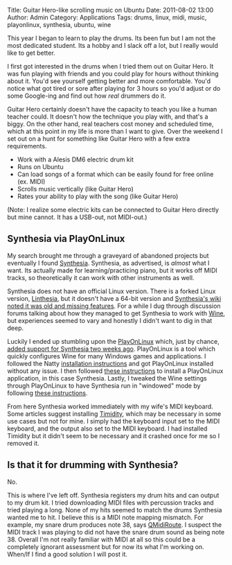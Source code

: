 Title: Guitar Hero-like scrolling music on Ubuntu
Date: 2011-08-02 13:00
Author: Admin
Category: Applications
Tags: drums, linux, midi, music, playonlinux, synthesia, ubuntu, wine

This year I began to learn to play the drums. Its been fun but I am not
the most dedicated student. Its a hobby and I slack off a lot, but I
really would like to get better.

I first got interested in the drums when I tried them out on Guitar
Hero. It was fun playing with friends and you could play for hours
without thinking about it. You'd see yourself getting better and more
comfortable. You'd notice what got tired or sore after playing for 3
hours so you'd adjust or do some Google-ing and find out how *real*
drummers do it.

Guitar Hero certainly doesn't have the capacity to teach you like a
human teacher could. It doesn't how the technique you play with, and
that's a biggy. On the other hand, real teachers cost money and
scheduled time, which at this point in my life is more than I want to
give. Over the weekend I set out on a hunt for something like Guitar
Hero with a few extra requirements.

-   Work with a Alesis DM6 electric drum kit
-   Runs on Ubuntu
-   Can load songs of a format which can be easily found for free online
    (ex. MIDI)
-   Scrolls music vertically (like Guitar Hero)
-   Rates your ability to play with the song (like Guitar Hero)

(Note: I realize some electric kits can be connected to Guitar Hero
directly but mine cannot. It has a USB-out, not MIDI-out.)

## Synthesia via PlayOnLinux

My search brought me through a graveyard of abandoned projects but
eventually I found [Synthesia][]. Synthesia, as advertised, is *almost*
what I want. Its actually made for learning/practicing piano, but it
works off MIDI tracks, so theoretically it can work with other
instruments as well.

Synthesia does not have an official Linux version. There is a forked
Linux version, [Linthesia][], but it doesn't have a 64-bit version and
[Synthesia's wiki noted it was old and missing features][]. For a while
I dug through discussion forums talking about how they managed to get
Synthesia to work with [Wine][], but experiences seemed to vary and
honestly I didn't want to dig in that deep.

Luckily I ended up stumbling upon the [PlayOnLinux][] which, just by
chance, [added support for Synthesia two weeks ago][]. PlayOnLinux is a
tool which quickly configures Wine for many Windows games and
applications. I followed the Natty [installation instructions][] and got
PlayOnLinux installed without any issue. I then followed [these
instructions][] to install a PlayOnLinux application, in this case
Synthesia. Lastly, I tweaked the Wine settings through PlayOnLinux to
have Synthesia run in "windowed" mode by following [these
instructions][1].

From here Synthesia worked immediately with my wife's MIDI keyboard.
Some articles suggest installing [Timidity][], which may be necessary in
some use cases but not for mine. I simply had the keyboard input set to
the MIDI keyboard, and the output also set to the MIDI keyboard. I had
installed Timidity but it didn't seem to be necessary and it crashed
once for me so I removed it.

## Is that it for drumming with Synthesia?

No.

This is where I've left off. Synthesia registers my drum hits and can
output to my drum kit. I tried downloading MIDI files with percussion
tracks and tried playing a long. None of my hits seemed to match the
drums Synthesia wanted me to hit. I believe this is a MIDI note mapping
mismatch. For example, my snare drum produces note 38, says
[QMidiRoute][]. I suspect the MIDI track I was playing to did not have
the snare drum sound as being note 38. Overall I'm not really familiar
with MIDI at all so this could be a completely ignorant assessment but
for now its what I'm working on. When/If I find a good solution I will
post it.

[Synthesia]: http://synthesiagame.com/
[Linthesia]: http://sourceforge.net/projects/linthesia/
[Synthesia's wiki noted it was old and missing features]: http://www.synthesiagame.com/wiki/Linux_version
[Wine]: http://www.winehq.org/
[PlayOnLinux]: http://www.playonlinux.com/
[added support for Synthesia two weeks ago]: http://www.playonlinux.com/en/commentaires-925.html
[installation instructions]: http://www.playonlinux.com/en/download.html
[these instructions]: http://www.playonlinux.com/en/manual.html
[1]: http://www.synthesiagame.com/wiki/Resources_Manual#Linux_version
[Timidity]: http://timidity.sourceforge.net/
[QMidiRoute]: http://alsamodular.sourceforge.net/
